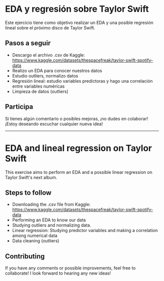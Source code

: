 # EDA y regresión sobre Taylor Swift

Este ejercicio tiene como objetivo realizar un EDA y una posible regresión lineal sobre el próximo disco de Taylor Swift. 

## Pasos a seguir

 - Descargo el archivo .csv de Kaggle: https://www.kaggle.com/datasets/thespacefreak/taylor-swift-spotify-data
 - Realizo un EDA para conocer nuestros datos
 - Estudio outliers, normalizo datos 
 - Regresión lineal: estudio variables predictoras y hago una correlación entre variables numéricas
 - Limpieza de datos (outliers)

## Participa

Si tienes algún comentario o posibles mejoras, ¡no dudes en colaborar! ¡Estoy deseando escuchar cualquier nueva idea!

-------------------------------------------------------------------------------------------------------------------------------------------------

# EDA and lineal regression on Taylor Swift

This exercise aims to perform an EDA and a possible linear regression on Taylor Swift's next album. 

## Steps to follow

 - Downloading the .csv file from Kaggle: https://www.kaggle.com/datasets/thespacefreak/taylor-swift-spotify-data
 - Performing an EDA to know our data
 - Studying outliers and normalizing data. 
 - Linear regression: Studying predictor variables and making a correlation among numerical data
 - Data cleaning (outliers)

## Contributing

If you have any comments or possible improvements, feel free to collaborate! I look forward to hearing any new ideas!
